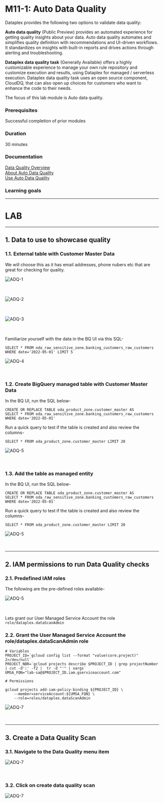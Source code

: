 
# M11-1: Auto Data Quality 

Dataplex provides the following two options to validate data quality:

**Auto data quality** (Public Preview) provides an automated experience for getting quality insights about your data. Auto data quality automates and simplifies quality definition with recommendations and UI-driven workflows. It standardizes on insights with built-in reports and drives actions through alerting and troubleshooting.

**Dataplex data quality task** (Generally Available) offers a highly customizable experience to manage your own rule repository and customize execution and results, using Dataplex for managed / serverless execution. Dataplex data quality task uses an open source component, CloudDQ, that can also open up choices for customers who want to enhance the code to their needs.

The focus of this lab module is Auto data quality.

### Prerequisites

Successful completion of prior modules

### Duration

30 minutes

### Documentation 

[Data Quality Overview](https://cloud.google.com/dataplex/docs/data-quality-overview)<br>
[About Auto Data Quality](https://cloud.google.com/dataplex/docs/auto-data-quality-overview)<br>
[Use Auto Data Quality](https://cloud.google.com/dataplex/docs/use-auto-data-quality)<br>


### Learning goals


<hr>

# LAB

<hr>

## 1. Data to use to showcase quality

### 1.1. External table with Customer Master Data

We will choose this as it has email addresses, phone nubers etc that are great for checking for quality.

![ADQ-1](../01-images/module-11-1-01.png)   
<br><br>

![ADQ-2](../01-images/module-11-1-02.png)   
<br><br>

![ADQ-3](../01-images/module-11-1-03.png)   
<br><br>




Familiarize yourself with the data in the BQ UI via this SQL-
```
SELECT * FROM oda_raw_sensitive_zone.banking_customers_raw_customers WHERE date='2022-05-01' LIMIT 5
```

![ADQ-4](../01-images/module-11-1-04.png)   
<br><br>


### 1.2. Create BigQuery managed table with Customer Master Data

In the BQ UI, run the SQL below-
```
CREATE OR REPLACE TABLE oda_product_zone.customer_master AS
SELECT * FROM oda_raw_sensitive_zone.banking_customers_raw_customers WHERE date='2022-05-01'
```

Run a quick query to test if the table is created and also review the columns-
```
SELECT * FROM oda_product_zone.customer_master LIMIT 20
```

![ADQ-5](../01-images/module-11-1-05.png)   
<br><br>

### 1.3. Add the table as managed entity

In the BQ UI, run the SQL below-
```
CREATE OR REPLACE TABLE oda_product_zone.customer_master AS
SELECT * FROM oda_raw_sensitive_zone.banking_customers_raw_customers WHERE date='2022-05-01'
```

Run a quick query to test if the table is created and also review the columns-
```
SELECT * FROM oda_product_zone.customer_master LIMIT 20
```

![ADQ-5](../01-images/module-11-1-05.png)   
<br><br>

<hr>

## 2. IAM permissions to run Data Quality checks

### 2.1. Predefined IAM roles

The following are the pre-defined roles available-

![ADQ-5](../01-images/module-11-1-06.png)   
<br><br>

Lets grant our User Managed Service Account the role ```role/dataplex.dataScanAdmin```

### 2.2. Grant the User Managed Service Account the role/dataplex.dataScanAdmin role

```
# Variables
PROJECT_ID=`gcloud config list --format "value(core.project)" 2>/dev/null`
PROJECT_NBR=`gcloud projects describe $PROJECT_ID | grep projectNumber | cut -d':' -f2 |  tr -d "'" | xargs`
UMSA_FQN="lab-sa@$PROJECT_ID.iam.gserviceaccount.com"

# Permissions

gcloud projects add-iam-policy-binding ${PROJECT_ID} \
    --member=serviceAccount:${UMSA_FQN} \
    --role=roles/dataplex.dataScanAdmin
```

![ADQ-7](../01-images/module-11-1-07.png)   
<br><br>

<hr>

## 3. Create a Data Quality Scan

### 3.1. Navigate to the Data Quality menu item

![ADQ-7](../01-images/module-11-1-08.png)   
<br><br>

### 3.2. Click on create data quality scan

![ADQ-7](../01-images/module-11-1-09.png)   
<br><br>
